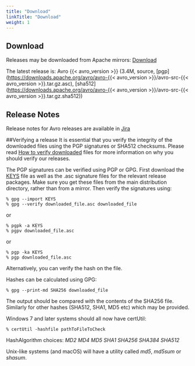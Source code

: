 ```yaml
---
title: "Download"
linkTitle: "Download"
weight: 1
---
```


## Download
Releases may be downloaded from Apache mirrors: [Download](https://www.apache.org/dyn/closer.cgi/avro/)

The latest release is: Avro {{< avro_version >}} (3.4M, source, [pgp](https://downloads.apache.org/avro/avro-{{< avro_version >}}/avro-src-{{< avro_version >}}.tar.gz.asc), [sha512](https://downloads.apache.org/avro/avro-{{< avro_version >}}/avro-src-{{< avro_version >}}.tar.gz.sha512))

## Release Notes
Release notes for Avro releases are available in [Jira](https://issues.apache.org/jira/browse/AVRO?report=com.atlassian.jira.plugin.system.project:changelog-panel#selectedTab=com.atlassian.jira.plugin.system.project%3Achangelog-panel)

##Verifying a release
It is essential that you verify the integrity of the downloaded files using the PGP signatures or SHA512 checksums. Please read [How to verify downloaded](https://www.apache.org/info/verification.html) files for more information on why you should verify our releases.

The PGP signatures can be verified using PGP or GPG. First download the [KEYS](https://downloads.apache.org/avro/KEYS) file as well as the .asc signature files for the relevant release packages. Make sure you get these files from the main distribution directory, rather than from a mirror. Then verify the signatures using:

```shell
% gpg --import KEYS
% gpg --verify downloaded_file.asc downloaded_file
```

or

```shell
% pgpk -a KEYS
% pgpv downloaded_file.asc
```

or

```shell
% pgp -ka KEYS
% pgp downloaded_file.asc
```
Alternatively, you can verify the hash on the file.

Hashes can be calculated using GPG:
```shell
% gpg --print-md SHA256 downloaded_file
```
The output should be compared with the contents of the SHA256 file. Similarly for other hashes (SHA512, SHA1, MD5 etc) which may be provided.

Windows 7 and later systems should all now have certUtil:
```shell
% certUtil -hashfile pathToFileToCheck
```
HashAlgorithm choices: _MD2 MD4 MD5 SHA1 SHA256 SHA384 SHA512_

Unix-like systems (and macOS) will have a utility called _md5_, _md5sum_ or _shasum_.
